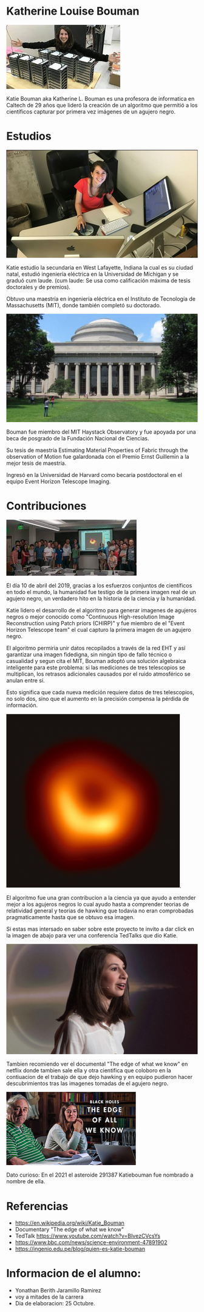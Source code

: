 # Katherine Louise Bouman

![alt text for screen readers](images/katie.jpeg "Text to show on mouseover")

Katie Bouman aka Katherine L. Bouman es una profesora de informatica en Caltech de 29 años que lideró la creación de un algoritmo que permitió a los científicos capturar por primera vez imágenes de un agujero negro.

# Estudios 

[![IMAGE ALT TEXT HERE](images/img_katherineBouman.jpg)]()


Katie estudio la secundaria en West Lafayette, Indiana  la cual es su ciudad natal, estudió ingeniería eléctrica en la Universidad de Míchigan y se graduó cum laude.​ (cum laude: Se usa como calificación máxima de tesis doctorales y de premios). 

Obtuvo una maestría en ingeniería eléctrica en el Instituto de Tecnología de Massachusetts (MIT), donde también completó su doctorado.

[![IMAGE ALT TEXT HERE](images/school.jpg)]() 

Bouman fue miembro del MIT Haystack Observatory y fue apoyada por una beca de posgrado de la Fundación Nacional de Ciencias.

Su tesis de maestría Estimating Material Properties of Fabric through the observation of Motion fue galardonada con el Premio Ernst Guillemin a la mejor tesis de maestría.

Ingresó en la Universidad de Harvard como becaria postdoctoral en el equipo Event Horizon Telescope Imaging.

# Contribuciones 

[![IMAGE ALT TEXT HERE](images/team.jpeg)](https://www.youtube.com/watch?v=BIvezCVcsYs) 

El día 10 de abril del 2019, gracias a los esfuerzos conjuntos de científicos en todo el mundo, la humanidad fue testigo de la primera imagen real de un agujero negro, un verdadero hito en la historia de la ciencia y la humanidad.

 Katie lidero el desarrollo de el algoritmo para generar imagenes de agujeros negros o mejor conocido como "Continuous High-resolution Image Reconstruction using Patch priors (CHIRP)" y fue miembro de el "Event Horizon Telescope team" el cual capturo la primera imagen de un agujero negro.
 
 El algoritmo permiria unir datos recopilados a través de la red EHT y así garantizar una imagen fidedigna, sin ningún tipo de fallo técnico o casualidad y segun cita el MIT, Bouman adoptó una solución algebraica inteligente para este problema: si las mediciones de tres telescopios se multiplican, los retrasos adicionales causados ​​por el ruido atmosférico se anulan entre sí.
 
  Esto significa que cada nueva medición requiere datos de tres telescopios, no solo dos, sino que el aumento en la precisión compensa la pérdida de información.

![alt text for screen readers](images/blackHole.gif "Text to show on mouseover").

 El algoritmo fue una gran contribucion a la ciencia ya que ayudo a entender mejor a los agujeros negros lo cual ayudo hasta a comprender teorias de relatividad general y teorias de hawking que todavia no eran comprobadas pragmaticamente hasta que se obtuvo esa imagen. 
 

 Si estas mas intersado en saber sobre este proyecto te invito a dar click en la imagen de abajo para ver una conferencia TedTalks que dio Katie.

[![IMAGE ALT TEXT HERE](images/ketie.jpg)](https://www.youtube.com/watch?v=BIvezCVcsYs) 
 
  Tambien recomiendo ver el documental "The edge of what we know" en netflix donde tambien sale ella y otra cientifica que coloboro en la contiuacion de el trabajo de que dejo hawking y en equipo pudieron hacer descubrimientos tras las imagenes tomadas de el agujero negro.

![alt text for screen readers](images/movie.jpg "Text to show on mouseover")

Dato curioso: En el 2021 el asteroide 291387 Katiebouman fue nombrado a nombre de ella.

# Referencias 

- https://en.wikipedia.org/wiki/Katie_Bouman
- Documentary "The edge of what we know"
- TedTalk https://www.youtube.com/watch?v=BIvezCVcsYs
- https://www.bbc.com/news/science-environment-47891902
- https://ingenio.edu.pe/blog/quien-es-katie-bouman

# Informacion de el alumno:
- Yonathan Berith Jaramillo Ramirez
- voy a mitades de la carrera
- Dia de elaboracion: 25 Octubre.
